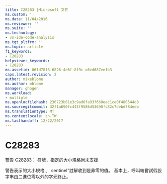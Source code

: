 ```yaml
---
title: C28283 |Microsoft 文件
ms.custom: ''
ms.date: 11/04/2016
ms.reviewer: ''
ms.suite: ''
ms.technology:
- vs-ide-code-analysis
ms.tgt_pltfrm: ''
ms.topic: article
f1_keywords:
- C28283
helpviewer_keywords:
- C28283
ms.assetid: 061d7818-6826-4e6f-8f9c-a6ed687ee1b3
caps.latest.revision: 2
author: mikeblome
ms.author: mblome
manager: ghogen
ms.workload:
- multiple
ms.openlocfilehash: 236723b01e3c9ad6fa93f660eac1ce0f480544d8
ms.sourcegitcommit: 32f1a690fc445f9586d53698fc82c7debd784eeb
ms.translationtype: MT
ms.contentlocale: zh-TW
ms.lasthandoff: 12/22/2017
---
```

# <a name="c28283"></a>C28283
警告 C28283： 符號，指定的大小規格尚未支援  
  
 警告表示的大小規格 」 sentinel"註解收到是非零的值。 基本上，呼叫端嘗試假設字串由二進位零以外的字元終止。
